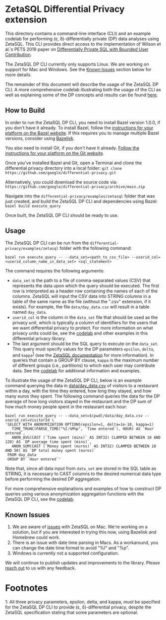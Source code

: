 # ZetaSQL Differential Privacy extension

This directory contains a command-line interface (CLI) and an example codelab
for performing (ε, δ)-differentially private (DP) data analyses using ZetaSQL.
This CLI provides direct access to the implementation of Wilson et al.'s PETS
2019 paper on [Differentially Private SQL with Bounded User Contribution](https://arxiv.org/abs/1909.01917).

The ZetaSQL DP CLI currently only supports Linux. We are working on support
for Mac and Windows. See the [Known Issues](#known-issues) section below for
more details.

The remainder of this document will describe the usage of the ZetaSQL DP CLI. A
more comprehensive codelab illustrating both the usage of the CLI as well as
explaining some of the DP concepts and results can be found [here](codelab.md).

## How to Build

In order to run the ZetaSQL DP CLI, you need to install Bazel version 1.0.0, if
you don't have it already. To install Bazel, follow the
[instructions for your platform on the Bazel website](https://docs.bazel.build/versions/master/install.html).
If this requires you to manage multiple Bazel versions, consider using
[Bazelisk](https://docs.bazel.build/versions/master/updating-bazel.html#managing-bazel-versions-with-bazelisk).

You also need to install Git, if you don't have it already.
[Follow the instructions for your platform on the Git website](https://git-scm.com/book/en/v2/Getting-Started-Installing-Git).

Once you've installed Bazel and Git, open a Terminal and clone the differential
privacy directory into a local folder:
```git clone https://github.com/google/differential-privacy.git```

Alternatively, you could download the source code via:
```https://github.com/google/differential-privacy/archive/main.zip```

Navigate into the ```differential-privacy/examples/zetasql``` folder that was
just created, and build the ZetaSQL DP CLI and dependencies using Bazel:
``` bazel build execute_query ```

Once built, the ZetaSQL DP CLI should be ready to use.

## Usage

The ZetaSQL DP CLI can be run from the
```differential-privacy/examples/zetasql``` folder with the following command:

```shell
bazel run execute_query -- --data_set=<path_to_csv_file> --userid_col=<userid_column_name_in_data_set> <sql_statement>
```

The command requires the following arguments:

* ```data_set``` is the path to a file of comma-separated values (CSV) that
represents the data upon which the query should be executed. The first row is
interpreted as a header row containing the names of each of the columns. ZetaSQL
will input the CSV data into STRING columns in a table of the same name as the file
(without the ".csv" extension, if it exists). For example, the file
```data/day_data.csv``` will result in a table named ```day_data```.
* ```userid_col``` is the column in the ```data_set``` file that should be used
as the privacy unit, which is typically a column of identifiers for the users
that we want differential privacy to protect. For more information on what
privacy units could be, see the [codelab](codelab.md) and other examples in
this differential privacy library.
* The last argument should be the SQL query to execute on the ```data_set```.
This query must specify values for the DP parameters ```epsilon```, ```delta```,
and ```kappa```<sup>[1](#params)</sup> (see the
[ZetaSQL documentation](https://github.com/google/zetasql/blob/master/docs/anonymization_syntax.md#kappa)
for more information). In queries that contain a GROUP BY clause, ```kappa```
is the maximum number of different groups (i.e., partitions) to which each user
may contribute data. See the [codelab](codelab.md) for additional information
and examples.

To illustrate the usage of the ZetaSQL DP CLI, below is an example command
querying the data in [data/day_data.csv](data/day_data.csv) of visitors to a
restaurant within a day, with the time they entered, how long they stayed, and
how many euros they spent. The following command queries the data for the DP
average of how long visitors stayed in the restaurant and the DP sum of how much
money people spent in the restaurant each hour:

```shell
bazel run execute_query -- --data_set=$(pwd)/data/day_data.csv --userid_col=VisitorId \
'SELECT WITH ANONYMIZATION OPTIONS(epsilon=1, delta=1e-10, kappa=1)
   TIME_TRUNC(PARSE_TIME("%I:%M%p", `Time entered`), HOUR) AS `Hour entered`,
   ANON_AVG(CAST (`Time spent (mins)` AS INT32) CLAMPED BETWEEN 10 AND 120) AS `DP average time spent (mins)`,
   ANON_SUM(CAST (`Money spent (euros)` AS INT32) CLAMPED BETWEEN 10 AND 50) AS `DP total money spent (euros)`
 FROM day_data
 GROUP BY `Hour entered`'
```

Note that, since all data input from ```data_set``` are stored in the SQL table
as STRING, it is necessary to CAST columns to the desired numerical data type
before performing the desired DP aggregation.

For more comprehensive explanations and examples of how to construct DP queries
using various anonymization aggregation functions with the ZetaSQL DP CLI, see
the [codelab](codelab.md).

## Known Issues

1. We are aware of
   [issues](https://github.com/google/differential-privacy/issues/71) with
   ZetaSQL on Mac. We're working on a solution, but if you are interested in
   trying this now, using Bazelisk and Homebrew could work.
1. There is an issue with date time parsing in Macs. As a workaround, you can
   change the date time format to avoid "%I" and "%p".
1. Windows is currently not a supported configuration.

We will continue to publish updates and improvements to the library. Please
[reach out](https://github.com/google/differential-privacy#reach-out) to us with
any feedback.

# Footnotes

<a name="params">1</a>: All three privacy parameters, epsilon, delta, and kappa,
*must* be specified for the ZetaSQL DP CLI to provide (ε, δ)-differential
privacy, despite the ZetaSQL specification stating that some parameters are
optional.
